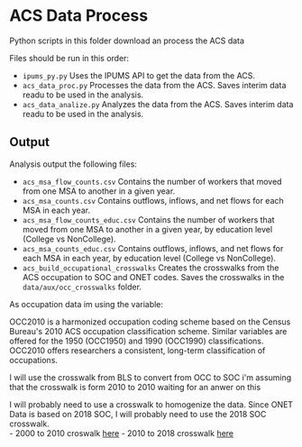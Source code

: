 # ACS Data Process

Python scripts in this folder download an process the ACS data 

Files should be run in this order:

- `ipums_py.py` Uses the IPUMS API to get the data from the ACS. 
- `acs_data_proc.py` Processes the data from the ACS. Saves interim data readu to be used in the analysis.
- `acs_data_analize.py` Analyzes the data from the ACS. Saves interim data readu to be used in the analysis.

## Output

Analysis output the following files:

- `acs_msa_flow_counts.csv` Contains the number of workers that moved from one MSA to another in a given year.
- `acs_msa_counts.csv` Contains outflows, inflows, and net flows for each MSA in each year.
- `acs_msa_flow_counts_educ.csv` Contains the number of workers that moved from one MSA to another in a given year, by education level (College vs NonCollege).
- `acs_msa_counts_educ.csv` Contains outflows, inflows, and net flows for each MSA in each year, by education level (College vs NonCollege).
- `acs_build_occupational_crosswalks` Creates the crosswalks from the ACS occupation to SOC and ONET codes. Saves the crosswalks in the `data/aux/occ_crosswalks` folder.

<!-- TODO: Include OCCUPATION instead of  just EDUCATION-->

As occupation data im using the variable:

OCC2010 is a harmonized occupation coding scheme based on the Census Bureau's 2010 ACS occupation classification scheme. Similar variables are offered for the 1950 (OCC1950) and 1990 (OCC1990) classifications. OCC2010 offers researchers a consistent, long-term classification of occupations.

I will use the crosswalk from BLS to convert from OCC to SOC i'm assuming that the crosswalk is form 2010 to 2010 waiting for an  anwer on this

I will probably need to use a crosswalk to homogenize the data. Since ONET Data is based on 2018 SOC, I will probably need to use the 2018 SOC crosswalk.   
    - 2000 to 2010 croswalk [here](https://www.bls.gov/soc/soc_2000_to_2010_crosswalk.xls)
    - 2010 to 2018 crosswalk [here](https://www.bls.gov/soc/2018/soc_2010_to_2018_crosswalk.xlsx)